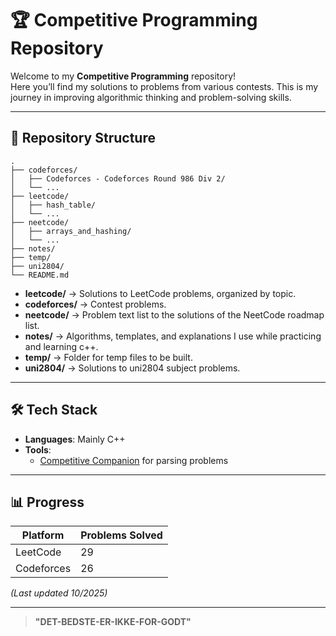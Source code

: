 # 🏆 Competitive Programming Repository

Welcome to my **Competitive Programming** repository!  
Here you’ll find my solutions to problems from various contests. This is my journey in improving algorithmic thinking and problem-solving skills.

---

## 📂 Repository Structure

```
.
├── codeforces/
│   ├── Codeforces - Codeforces Round 986 Div 2/
│   └── ...
├── leetcode/
│   ├── hash_table/
│   └── ...
├── neetcode/
│   ├── arrays_and_hashing/
│   └── ...
├── notes/
├── temp/
├── uni2804/
└── README.md
```

- **leetcode/** → Solutions to LeetCode problems, organized by topic.
- **codeforces/** → Contest problems.
- **neetcode/** → Problem text list to the solutions of the NeetCode roadmap list.
- **notes/** → Algorithms, templates, and explanations I use while practicing and learning c++.
- **temp/** → Folder for temp files to be built.
- **uni2804/** → Solutions to uni2804 subject problems.

---

## 🛠️ Tech Stack

- **Languages**: Mainly C++
- **Tools**:
    - [Competitive Companion](https://github.com/jmerle/competitive-companion) for parsing problems

---

## 📊 Progress

| Platform | Problems Solved |
|----------|-----------------|
| LeetCode | 29              |
| Codeforces | 26              |


*(Last updated 10/2025)*

---

> **"DET-BEDSTE-ER-IKKE-FOR-GODT"**